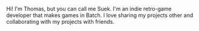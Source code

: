 Hi! I'm Thomas, but you can call me Suek. I'm an indie retro-game developer that makes games in Batch. I love sharing my projects other and collaborating with my projects with friends.
